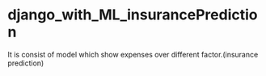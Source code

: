 # django_with_ML_insurancePrediction
It is consist of model which show expenses over different factor.(insurance prediction)

